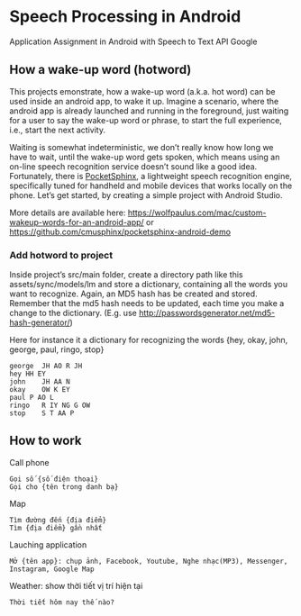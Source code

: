# Speech Processing in Android 

Application Assignment in Android with Speech to Text API Google


## How a wake-up word (hotword) 

This projects emonstrate, how a wake-up word (a.k.a. hot word) can be used inside an android app, to wake it up. Imagine a scenario, where the android app is already launched and running in the foreground, just waiting for a user to say the wake-up word or phrase, to start the full experience, i.e., start the next activity.

Waiting is somewhat indeterministic, we don’t really know how long we have to wait, until the wake-up word gets spoken, which means using an on-line speech recognition service doesn’t sound like a good idea. Fortunately, there is [PocketSphinx](https://github.com/cmusphinx/pocketsphinx), a lightweight speech recognition engine, specifically tuned for handheld and mobile devices that works locally on the phone. Let’s get started, by creating a simple project with Android Studio.

More details are available here: https://wolfpaulus.com/mac/custom-wakeup-words-for-an-android-app/ or https://github.com/cmusphinx/pocketsphinx-android-demo

### Add hotword to project 

Inside project’s src/main folder, create a directory path like this assets/sync/models/lm and store a dictionary, containing all the words you want to recognize. Again, an MD5 hash has be created and stored. Remember that the md5 hash needs to be updated, each time you make a change to the dictionary. (E.g. use http://passwordsgenerator.net/md5-hash-generator/)

Here for instance it a dictionary for recognizing the words {hey, okay, john, george, paul, ringo, stop}

```
george  JH AO R JH
hey HH EY
john    JH AA N
okay	OW K EY
paul P AO L
ringo   R IY NG G OW
stop	S T AA P
```


## How to work

Call phone
    
    Gọi số {số điện thoại}
    Gọi cho {tên trong danh bạ}

Map

    Tìm đường đến {địa điểm}
    Tìm {địa điểm} gần nhất

Lauching application

    Mở {tên app}: chụp ảnh, Facebook, Youtube, Nghe nhạc(MP3), Messenger, Instagram, Google Map

Weather: show thời tiết vị trí hiện tại
    
    Thời tiết hôm nay thế nào?

